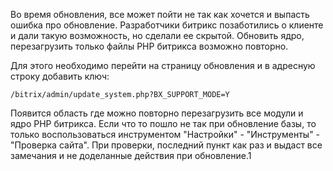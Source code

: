 Во время обновления, все может пойти не так как хочется и выпасть ошибка про обновление. Разработчики битрикс позаботились о клиенте и дали такую возможность, но сделали ее скрытой. Обновить ядро, перезагрузить только файлы PHP битрикса возможно повторно.

Для этого необходимо перейти на страницу обновления и в адресную строку добавить ключ:

```
/bitrix/admin/update_system.php?BX_SUPPORT_MODE=Y
```

Появится область где можно повторно перезагрузить все модули и ядро PHP битрикса.
Если что то пошло не так при обновление базы, то только воспользоваться инструментом "Настройки" - "Инструменты" - "Проверка сайта". При проверки, последний пункт как раз и выдаст все замечания и не доделанные действия при обновление.1